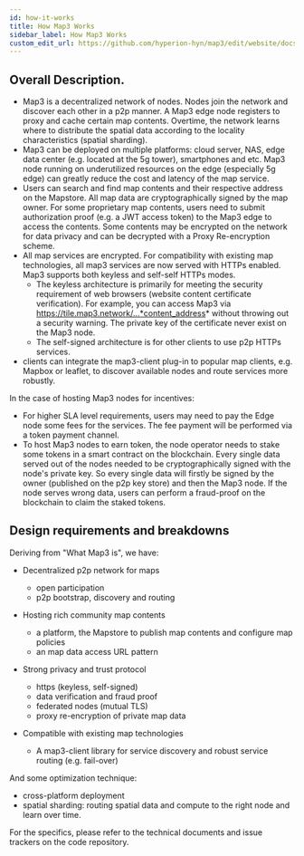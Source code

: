 ```yaml
---
id: how-it-works
title: How Map3 Works
sidebar_label: How Map3 Works
custom_edit_url: https://github.com/hyperion-hyn/map3/edit/website/docs/how-it-works.md
---
```


## Overall Description. 

- Map3 is a decentralized network of nodes. Nodes join the network and discover each other in a p2p manner. A Map3 edge node registers to proxy and cache certain map contents. Overtime, the network learns where to distribute the spatial data according to the locality characteristics (spatial sharding).
- Map3 can be deployed on multiple platforms: cloud server, NAS, edge data center (e.g. located at the 5g tower), smartphones and etc. Map3 node running on underutilized resources on the edge (especially 5g edge) can greatly reduce the cost and latency of the map service.
- Users can search and find map contents and their respective address on the Mapstore. All map data are cryptographically signed by the map owner. For some proprietary map contents, users need to submit authorization proof (e.g. a JWT access token) to the Map3 edge to access the contents. Some contents may be encrypted on the network for data privacy and can be decrypted with a Proxy Re-encryption scheme.
- All map services are encrypted. For compatibility with existing map technologies, all map3 services are now served with HTTPs enabled. Map3 supports both keyless and self-self HTTPs modes. 
  - The keyless architecture is primarily for meeting the security requirement of web browsers (website content certificate verification). For example, you can access Map3 via https://tile.map3.network/...*content_address* without throwing out a security warning. The private key of the certificate never exist on the Map3 node.
  - The self-signed architecture is for other clients to use p2p HTTPs services.
- clients can integrate the map3-client plug-in to popular map clients, e.g. Mapbox or leaflet, to discover available nodes and route services more robustly. 

In the case of hosting Map3 nodes for incentives:
- For higher SLA level requirements, users may need to pay the Edge node some fees for the services. The fee payment will be performed via a token payment channel. 
- To host Map3 nodes to earn token, the node operator needs to stake some tokens in a smart contract on the blockchain. Every single data served out of the nodes needed to be cryptographically signed with the node's private key. So every single data will firstly be signed by the owner (published on the p2p key store) and then the Map3 node. If the node serves wrong data, users can perform a fraud-proof on the blockchain to claim the staked tokens. 

## Design requirements and breakdowns

Deriving from "What Map3 is", we have:
- Decentralized p2p network for maps
  - open participation
  - p2p bootstrap, discovery and routing
  
- Hosting rich community map contents
  - a platform, the Mapstore to publish map contents and configure map policies
  - an map data access URL pattern
- Strong privacy and trust protocol
  - https (keyless, self-signed)
  - data verification and fraud proof
  - federated nodes (mutual TLS) 
  - proxy re-encryption of private map data
- Compatible with existing map technologies
  - A map3-client library for service discovery and robust service routing (e.g. fail-over)

And some optimization technique:
- cross-platform deployment
- spatial sharding: routing spatial data and compute to the right node and learn over time.

For the specifics, please refer to the technical documents and issue trackers on the code repository. 